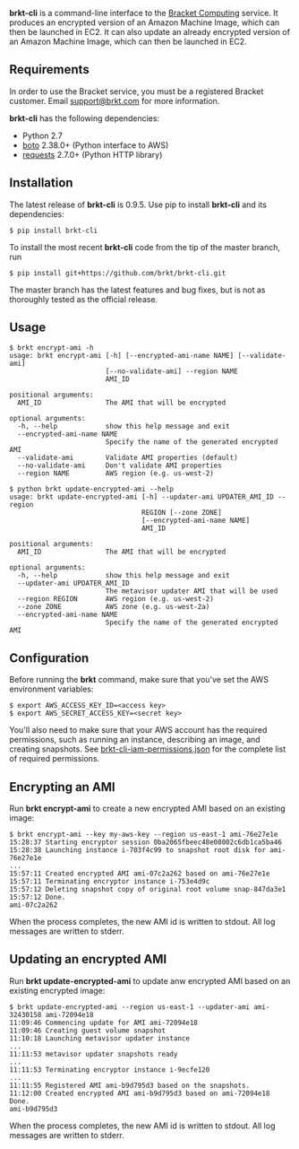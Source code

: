 **brkt-cli** is a command-line interface to the [Bracket Computing](http://www.brkt.com)
service.  It produces an encrypted version of an Amazon Machine Image, which can then be
launched in EC2. It can also update an already encrypted version of an Amazon Machine Image,
which can then be launched in EC2.

## Requirements

In order to use the Bracket service, you must be a
registered Bracket customer.  Email support@brkt.com for
more information.

**brkt-cli** has the following dependencies:
* Python 2.7
* [boto](https://github.com/boto/boto) 2.38.0+ (Python interface to AWS)
* [requests](http://www.python-requests.org/en/latest/) 2.7.0+ (Python HTTP library)

## Installation

The latest release of **brkt-cli** is 0.9.5.  Use pip to install **brkt-cli** and its dependencies:

```
$ pip install brkt-cli
```

To install the most recent **brkt-cli** code from the tip of the master branch, run

```
$ pip install git+https://github.com/brkt/brkt-cli.git
```

The master branch has the latest features and bug fixes, but is not as thoroughly tested as the official release.

## Usage
```
$ brkt encrypt-ami -h
usage: brkt encrypt-ami [-h] [--encrypted-ami-name NAME] [--validate-ami]
                        [--no-validate-ami] --region NAME
                        AMI_ID

positional arguments:
  AMI_ID                The AMI that will be encrypted

optional arguments:
  -h, --help            show this help message and exit
  --encrypted-ami-name NAME
                        Specify the name of the generated encrypted AMI
  --validate-ami        Validate AMI properties (default)
  --no-validate-ami     Don't validate AMI properties
  --region NAME         AWS region (e.g. us-west-2)
```
```
$ python brkt update-encrypted-ami --help
usage: brkt update-encrypted-ami [-h] --updater-ami UPDATER_AMI_ID --region
                                 REGION [--zone ZONE]
                                 [--encrypted-ami-name NAME]
                                 AMI_ID

positional arguments:
  AMI_ID                The AMI that will be encrypted

optional arguments:
  -h, --help            show this help message and exit
  --updater-ami UPDATER_AMI_ID
                        The metavisor updater AMI that will be used
  --region REGION       AWS region (e.g. us-west-2)
  --zone ZONE           AWS zone (e.g. us-west-2a)
  --encrypted-ami-name NAME
                        Specify the name of the generated encrypted AMI
```

## Configuration

Before running the **brkt** command, make sure that you've set the AWS
environment variables:

```
$ export AWS_ACCESS_KEY_ID=<access key>
$ export AWS_SECRET_ACCESS_KEY=<secret key>
```

You'll also need to make sure that your AWS account has the required
permissions, such as running an instance, describing an image, and
creating snapshots.  See [brkt-cli-iam-permissions.json](https://github.com/brkt/brkt-cli/blob/master/reference_templates/brkt-cli-iam-permissions.json)
for the complete list of required permissions.

## Encrypting an AMI

Run **brkt encrypt-ami** to create a new encrypted AMI based on an existing
image:

```
$ brkt encrypt-ami --key my-aws-key --region us-east-1 ami-76e27e1e
15:28:37 Starting encryptor session 0ba2065fbeec48e08002c6db1ca5ba46
15:28:38 Launching instance i-703f4c99 to snapshot root disk for ami-76e27e1e
...
15:57:11 Created encrypted AMI ami-07c2a262 based on ami-76e27e1e
15:57:11 Terminating encryptor instance i-753e4d9c
15:57:12 Deleting snapshot copy of original root volume snap-847da3e1
15:57:12 Done.
ami-07c2a262
```

When the process completes, the new AMI id is written to stdout.  All log
messages are written to stderr.

## Updating an encrypted AMI

Run **brkt update-encrypted-ami** to update anw encrypted AMI based on an existing
encrypted image:

```
$ brkt update-encrypted-ami --region us-east-1 --updater-ami ami-32430158 ami-72094e18
11:09:46 Commencing update for AMI ami-72094e18
11:09:46 Creating guest volume snapshot
11:10:18 Launching metavisor updater instance
...
11:11:53 metavisor updater snapshots ready
...
11:11:53 Terminating encryptor instance i-9ecfe120
...
11:11:55 Registered AMI ami-b9d795d3 based on the snapshots.
11:12:00 Created encrypted AMI ami-b9d795d3 based on ami-72094e18
Done.
ami-b9d795d3
```

When the process completes, the new AMI id is written to stdout.  All log
messages are written to stderr.
